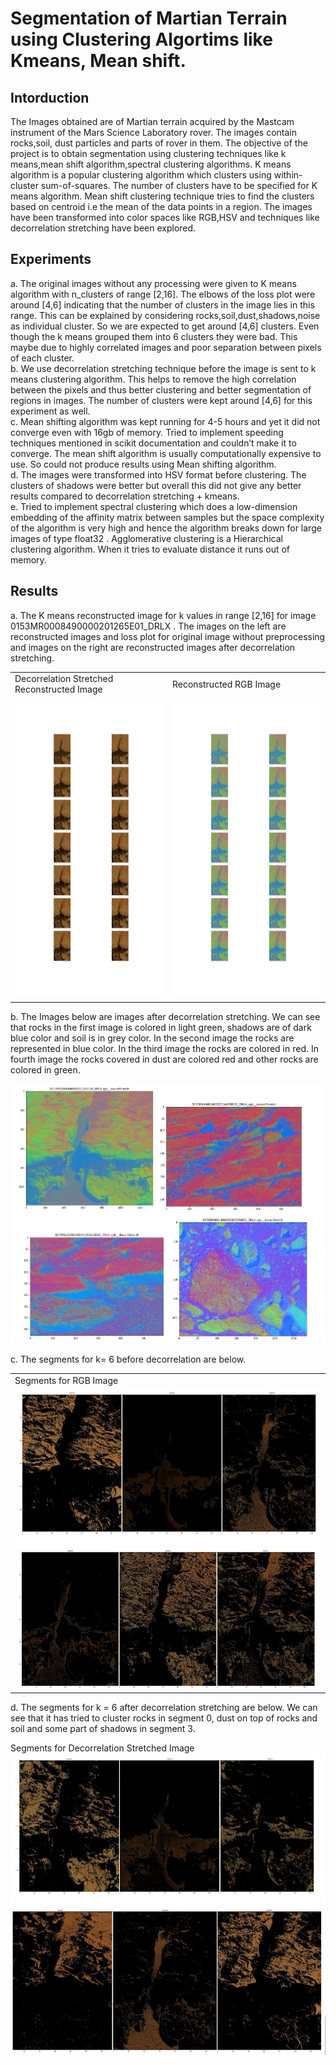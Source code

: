 # Segmentation of Martian Terrain using Clustering Algortims like Kmeans, Mean shift.

## Intorduction

The Images obtained are of Martian terrain acquired by the Mastcam instrument of the Mars Science
Laboratory rover. The images contain rocks,soil, dust particles and parts of rover in them. The
objective of the project is to obtain segmentation using clustering techniques like k means,mean shift
algorithm,spectral clustering algorithms. K means algorithm is a popular clustering algorithm which
clusters using within-cluster sum-of-squares. The number of clusters have to be specified for K means
algorithm. Mean shift clustering technique tries to find the clusters based on centroid i.e the mean of
the data points in a region. The images have been transformed into color spaces like RGB,HSV and
techniques like decorrelation stretching have been explored.

## Experiments

a. The original images without any processing were given to K means algorithm with n_clusters of
range [2,16]. The elbows of the loss plot were around [4,6] indicating that the number of
clusters in the image lies in this range. This can be explained by considering
rocks,soil,dust,shadows,noise as individual cluster. So we are expected to get around [4,6]
clusters. Even though the k means grouped them into 6 clusters they were bad. This maybe due
to highly correlated images and poor separation between pixels of each cluster.<br>
b. We use decorrelation stretching technique before the image is sent to k means clustering
algorithm. This helps to remove the high correlation between the pixels and thus better
clustering and better segmentation of regions in images. The number of clusters were kept
around [4,6] for this experiment as well.<br>
c. Mean shifting algorithm was kept running for 4-5 hours and yet it did not converge even with
16gb of memory. Tried to implement speeding techniques mentioned in scikit documentation
and couldn’t make it to converge. The mean shift algorithm is usually computationally
expensive to use. So could not produce results using Mean shifting algorithm.<br>
d. The images were transformed into HSV format before clustering. The clusters of shadows were
better but overall this did not give any better results compared to decorrelation stretching +
kmeans.<br>
e. Tried to implement spectral clustering which does a low-dimension embedding of the affinity
matrix between samples but the space complexity of the algorithm is very high and hence the
algorithm breaks down for large images of type float32 . Agglomerative clustering is a
Hierarchical clustering algorithm. When it tries to evaluate distance it runs out of memory.

## Results


a. The K means reconstructed image for k values in range [2,16] for image
0153MR0008490000201265E01_DRLX . The images on the left are reconstructed images and
loss plot for original image without preprocessing and images on the right are reconstructed
images after decorrelation stretching.
<table>
  <tr>
    <td> Decorrelation Stretched Reconstructed Image </td>
    <td> Reconstructed RGB Image </td>    
  <tr>
    <td><img src="Plots/Kmeans/0153MR0008490000201265E01_DRLX_rgb__bruteForce(2%2C%2016).jpg" width=470 height=480></td>
    <td><img src="Plots/Kmeans/0153MR0008490000201265E01_DRLX_rgb__decorrStretch_bruteForce(2%2C%2016).jpg" width=470 height=480></td>
  </tr>
 </table>

b. The Images below are images after decorrelation stretching. We can see that rocks in the first
image is colored in light green, shadows are of dark blue color and soil is in grey color. In the
second image the rocks are represented in blue color. In the third image the rocks are colored in
red. In fourth image the rocks covered in dust are colored red and other rocks are colored in
green.

![](Plots/Screenshot_1.png)

c. The segments for k= 6 before decorrelation are below.

<table>
  <tr>
    <td> Segments for RGB Image </td>   
  <tr>
    <td><img src="Plots/Screenshot_2.png" width=960 height=480></td>
  </tr>
 </table>


d. The segments for k = 6 after decorrelation stretching are below. We can see that it has tried to
cluster rocks in segment 0, dust on top of rocks and soil and some part of shadows in segment 3.
 <tr>
    <td> Segments for Decorrelation Stretched Image </td>  </tr> 
  <tr>
    <td><img src="Plots/Screenshot_3.png" width=960 height=240></td>
  </tr>
  <tr>
    <td><img src="Plots/Screenshot_4.png" width=960 height=240></td>
  </tr>
 </table>

